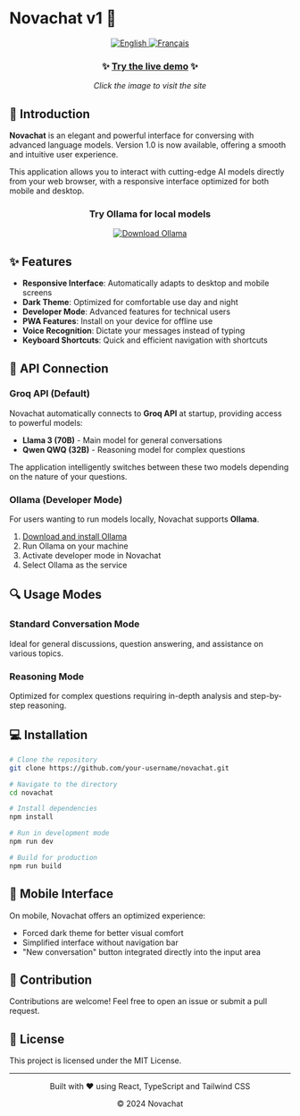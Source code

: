 # Novachat v1 🤖

<div align="center">
  <a href="README.md">
    <img src="https://img.shields.io/badge/English-🇬🇧-blue?style=for-the-badge" alt="English" />
  </a>
  <a href="README.fr.md">
    <img src="https://img.shields.io/badge/Français-🇫🇷-blue?style=for-the-badge" alt="Français" />
  </a>
</div>

<div align="center">
  <h3>✨ <a href="https://novachat-puce.vercel.app" target="_blank">Try the live demo</a> ✨</h3>
  <a href="https://novachat-puce.vercel.app" target="_blank">
  </a>
  <p><em>Click the image to visit the site</em></p>
</div>

## 🚀 Introduction

**Novachat** is an elegant and powerful interface for conversing with advanced language models. Version 1.0 is now available, offering a smooth and intuitive user experience.

This application allows you to interact with cutting-edge AI models directly from your web browser, with a responsive interface optimized for both mobile and desktop.

<div align="center">
  <h3>Try Ollama for local models</h3>
  <a href="https://ollama.com" target="_blank">
    <img src="https://img.shields.io/badge/Download-Ollama-5A67D8?style=for-the-badge&logo=docker&logoColor=white" alt="Download Ollama" />
  </a>
</div>

## ✨ Features

- **Responsive Interface**: Automatically adapts to desktop and mobile screens
- **Dark Theme**: Optimized for comfortable use day and night
- **Developer Mode**: Advanced features for technical users
- **PWA Features**: Install on your device for offline use
- **Voice Recognition**: Dictate your messages instead of typing
- **Keyboard Shortcuts**: Quick and efficient navigation with shortcuts

## 🔌 API Connection

### Groq API (Default)

Novachat automatically connects to **Groq API** at startup, providing access to powerful models:

- **Llama 3 (70B)** - Main model for general conversations
- **Qwen QWQ (32B)** - Reasoning model for complex questions

The application intelligently switches between these two models depending on the nature of your questions.

### Ollama (Developer Mode)

For users wanting to run models locally, Novachat supports **Ollama**.

1. [Download and install Ollama](https://ollama.com)
2. Run Ollama on your machine
3. Activate developer mode in Novachat
4. Select Ollama as the service

## 🔍 Usage Modes

### Standard Conversation Mode

Ideal for general discussions, question answering, and assistance on various topics.

### Reasoning Mode

Optimized for complex questions requiring in-depth analysis and step-by-step reasoning.

## 💻 Installation

```bash
# Clone the repository
git clone https://github.com/your-username/novachat.git

# Navigate to the directory
cd novachat

# Install dependencies
npm install

# Run in development mode
npm run dev

# Build for production
npm run build
```



## 📱 Mobile Interface

On mobile, Novachat offers an optimized experience:

- Forced dark theme for better visual comfort
- Simplified interface without navigation bar
- "New conversation" button integrated directly into the input area

## 🤝 Contribution

Contributions are welcome! Feel free to open an issue or submit a pull request.

## 📝 License

This project is licensed under the MIT License.

---

<div align="center">
  <p>Built with ❤️ using React, TypeScript and Tailwind CSS</p>
  <p>© 2024 Novachat</p>
</div>
